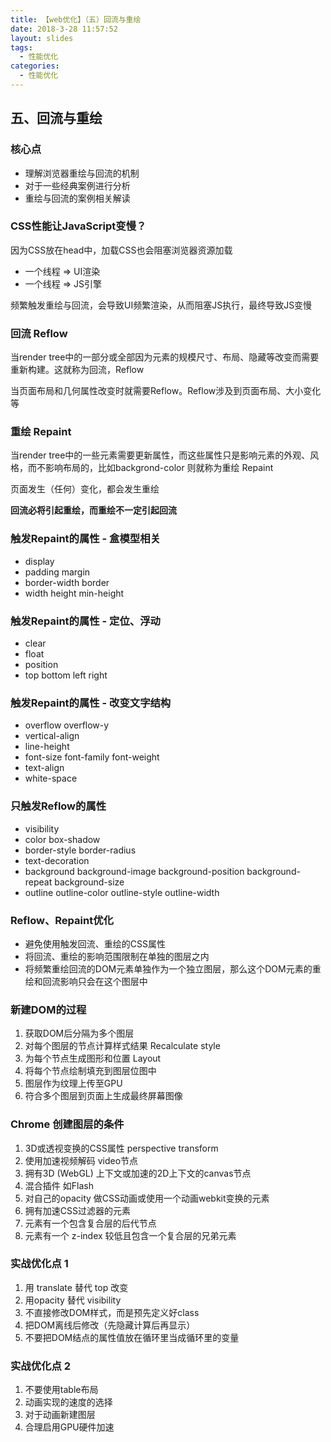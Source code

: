 ```yaml
---
title: 【web优化】（五）回流与重绘
date: 2018-3-28 11:57:52
layout: slides
tags: 
  - 性能优化
categories: 
  - 性能优化
---
```


<section>
	<h2>五、回流与重绘</h2>
	<h3>核心点</h3>
	<ul>
		<li>理解浏览器重绘与回流的机制</li>
		<li>对于一些经典案例进行分析</li>
    <li>重绘与回流的案例相关解读</li>
	</ul>
</section>

<section>
  <h3>CSS性能让JavaScript变慢？</h3>
  <p class="fragment">因为CSS放在head中，加载CSS也会阻塞浏览器资源加载</p>
  <ul>
    <li class="fragment">一个线程 => UI渲染</li>
    <li class="fragment">一个线程 => JS引擎</li>
  </ul>
  <p class="fragment">频繁触发重绘与回流，会导致UI频繁渲染，从而阻塞JS执行，最终导致JS变慢</p>
</section>

<section>
  <h3>回流 Reflow</h3>
  <p class="fragment">当render tree中的一部分或全部因为元素的规模尺寸、布局、隐藏等改变而需要重新构建。这就称为回流，Reflow</p>
  <p class="fragment">当页面布局和几何属性改变时就需要Reflow。Reflow涉及到页面布局、大小变化等</p>
</section>

<section>
  <h3>重绘 Repaint</h3>
  <p class="fragment">当render tree中的一些元素需要更新属性，而这些属性只是影响元素的外观、风格，而不影响布局的，比如backgrond-color 则就称为重绘 Repaint</p>
  <p class="fragment">页面发生（任何）变化，都会发生重绘</p>
  <p class="fragment"><b>回流必将引起重绘，而重绘不一定引起回流</b></p>
</section>

<section>
  <h3>触发Repaint的属性 - 盒模型相关</h3>
  <ul>
    <li>display</li>
    <li>padding margin</li>
    <li>border-width border</li>
    <li>width height min-height</li>
  </ul>
</section>

<section>
  <h3>触发Repaint的属性 - 定位、浮动</h3>
  <ul>
    <li>clear</li>
    <li>float</li>
    <li>position</li>
    <li>top bottom left right</li>
  </ul>
</section>

<section>
  <h3>触发Repaint的属性 - 改变文字结构</h3>
  <ul>
    <li>overflow overflow-y</li>
    <li>vertical-align</li>
    <li>line-height</li>
    <li>font-size font-family font-weight</li>
    <li>text-align</li>
    <li>white-space</li>
  </ul>
</section>

<section>
  <h3>只触发Reflow的属性</h3>
  <ul>
    <li>visibility</li>    
    <li>color box-shadow</li>
    <li>border-style border-radius</li>
    <li>text-decoration</li>
    <li>background background-image background-position background-repeat background-size</li>
    <li>outline outline-color outline-style outline-width</li>
  </ul>
</section>

<section>
  <h3>Reflow、Repaint优化</h3>
  <ul>
    <li class="fragment">避免使用触发回流、重绘的CSS属性</li>    
    <li class="fragment">将回流、重绘的影响范围限制在单独的图层之内</li>    
    <li class="fragment">将频繁重绘回流的DOM元素单独作为一个独立图层，那么这个DOM元素的重绘和回流影响只会在这个图层中</li>    
  </ul>
</section>

<section>
  <h3>新建DOM的过程</h3>
  <ol>
    <li>获取DOM后分隔为多个图层</li>    
    <li>对每个图层的节点计算样式结果 Recalculate style</li>    
    <li>为每个节点生成图形和位置 Layout</li>    
    <li>将每个节点绘制填充到图层位图中</li>    
    <li>图层作为纹理上传至GPU</li>    
    <li>符合多个图层到页面上生成最终屏幕图像</li>    
  </ol>
</section>

<section>
  <h3>Chrome 创建图层的条件</h3>
  <ol>
    <li>3D或透视变换的CSS属性 perspective transform</li>    
    <li>使用加速视频解码 video节点</li>    
    <li>拥有3D (WebGL) 上下文或加速的2D上下文的canvas节点</li>    
    <li>混合插件 如Flash</li>    
    <li>对自己的opacity 做CSS动画或使用一个动画webkit变换的元素</li>    
    <li>拥有加速CSS过滤器的元素</li>    
    <li>元素有一个包含复合层的后代节点</li>    
    <li>元素有一个 z-index 较低且包含一个复合层的兄弟元素</li>    
  </ol>
</section>

<section>
  <h3>实战优化点 1</h3>
  <ol>
    <li>用 translate 替代 top 改变</li>    
    <li>用opacity 替代 visibility</li>    
    <li>不直接修改DOM样式，而是预先定义好class</li>    
    <li>把DOM离线后修改（先隐藏计算后再显示）</li>    
    <li>不要把DOM结点的属性值放在循环里当成循环里的变量</li>
  </ol>
</section>

<section>
  <h3>实战优化点 2</h3>
  <ol>
    <li>不要使用table布局</li>    
    <li>动画实现的速度的选择</li>    
    <li>对于动画新建图层</li>    
    <li>合理启用GPU硬件加速</li>   
  </ol>
</section>
